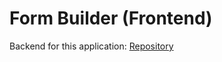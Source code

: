 # Form Builder (Frontend)

Backend for this application: [Repository](https://github.com/jacobbroughton/form-builder-backend)

